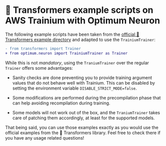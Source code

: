 # 🤗 Transformers example scripts on AWS Trainium with Optimum Neuron

The following example scripts have been taken from the [official 🤗 Transformers example directory](https://github.com/huggingface/transformers/tree/main/examples/pytorch) and adapted to use the `TrainiumTrainer`:

```diff
- from transformers import Trainer
+ from optimum.neuron import TrainiumTrainer as Trainer
```

While this is not *mandatory*, using the `TraniumTrainer` over the regular `Trainer` offers some advantages:

- Sanity checks are done preventing you to provide training argument values that do not behave well with Trainium. This can be disabled by setting the environment variable `DISABLE_STRICT_MODE=false`.

- Some modifications are performed during the precompilation phase that can help avoiding recompilation during training.

- Some models will not work out of the box, and the `TraniumTrainer` takes care of patching them accordingly, at least for the supported models.


That being said, you can use those examples exactly as you would use the official examples from the 🤗 Transformers library.
Feel free to check there if you have any usage related questions!
